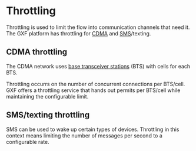 # Throttling

Throttling is used to limit the flow into communication channels that need it. The GXF platform has throttling for [CDMA](https://en.wikipedia.org/wiki/Code-division_multiple_access) and [SMS](https://en.wikipedia.org/wiki/SMS)/texting.

## CDMA throttling
The CDMA network uses [base transceiver stations](https://en.wikipedia.org/wiki/Base_transceiver_station) (BTS) with cells for each BTS.

Throttling occurrs on the number of concurrent connections per BTS/cell. GXF offers a throttling service that hands out permits per BTS/cell while maintaining the configurable limit.

## SMS/texting throttling
SMS can be used to wake up certain types of devices. Throttling in this context means limiting the number of messages per second to a configurable rate.

